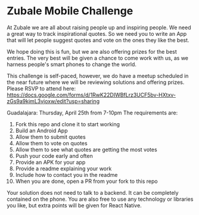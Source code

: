 # Zubale Mobile Challenge 

At Zubale we are all about raising people up and inspiring people. We need a great way to track inspirational quotes. So we need you to write an App that will let people suggest quotes and vote on the ones they like the best. 

We hope doing this is fun, but we are also offering prizes for the best entries. The very best will be given a chance to come work with us, as we harness people's smart phones to change the world. 

This challenge is self-paced, however, we do have a meetup scheduled in the near future where we will be reviewing solutions and offering prizes. Please RSVP to attend here: https://docs.google.com/forms/d/1RwK22DIWBfLrz3UCF5bv-HXtxv-zGs9a9kjmL3vjoxw/edit?usp=sharing

Guadalajara: Thursday, April 25th from 7-10pm
The requirements are:
1. Fork this repo and clone it to start working
2. Build an Android App 
3. Allow them to submit quotes
4. Allow them to vote on quotes
5. Allow them to see what quotes are getting the most votes
6. Push your code early and often 
7. Provide an APK for your app
8. Provide a readme explaining your work
9. Include how to contact you in the readme
10. When you are done, open a PR from your fork to this repo

Your solution does not need to talk to a backend. It can be completely contained on the phone. You are also free to use any technology or libraries you like, but extra points will be given for React Native.
